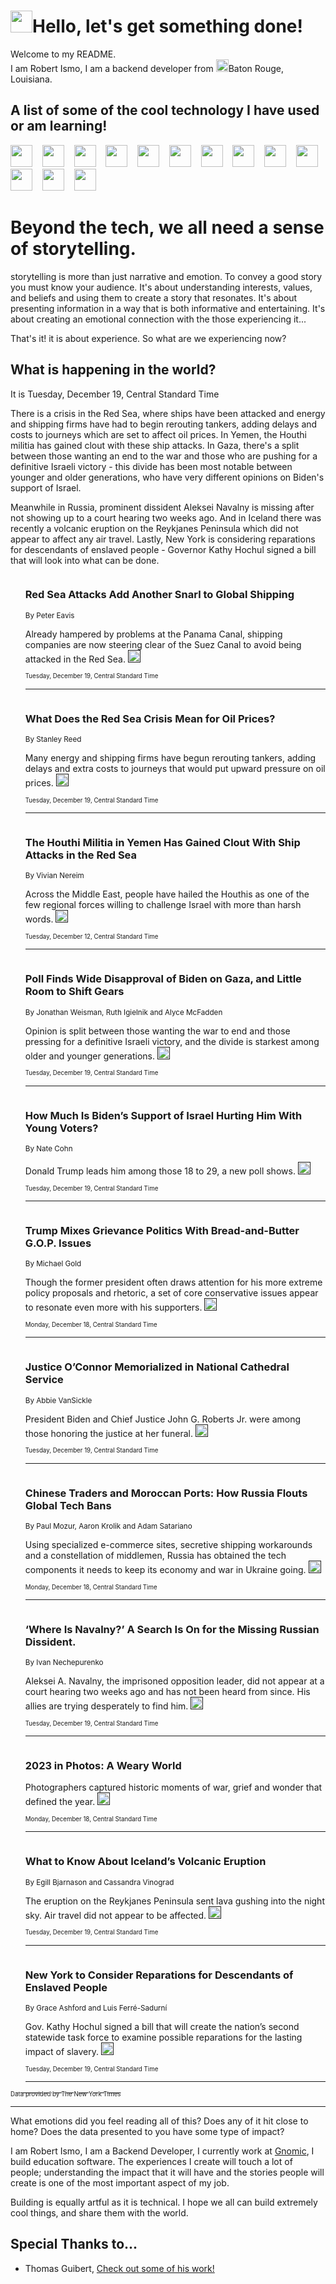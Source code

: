<h1><img src="https://emojis.slackmojis.com/emojis/images/1643514375/3493/hot-coffee.gif?1643514375" width="35"/>Hello, let's get something done!</h1>

<p>Welcome to my README.<br/>
I am Robert Ismo, I am a backend developer from <img src="https://emojis.slackmojis.com/emojis/images/1638395689/50435/moulin_rouge.png?1638395689" width="20"/>Baton Rouge, Louisiana.</p>
<h2>A list of some of the cool technology I have used or am learning!</h2>
<p>
<img src="https://emojis.slackmojis.com/emojis/images/1643516091/21142/meow_bongotap.gif?1643516091" width="35" alt="">
<img src="https://img.shields.io/badge/Favorite%20Frontend%20Framework-SvelteKit-f83903" alt="">
<img src="https://img.shields.io/badge/Second%20Favorite-Vue-40b581" alt="">
<img src="https://img.shields.io/badge/Most%20Used%20Runtime-Nodejs-78b061" alt="">
<img src="https://emojis.slackmojis.com/emojis/images/1643517416/34482/fire.gif?1643517416" width="35" alt="">
<img src="https://img.shields.io/badge/Javascript%20But%20Better-Typescript-0078ca" alt="">
<img src="https://img.shields.io/badge/Favorite%20Language-Elixir-3e244d" alt="">
<img src="https://img.shields.io/badge/Containerize%20Everything-Docker-6ac9ef" alt="">
<img src="https://emojis.slackmojis.com/emojis/images/1643514596/5999/meow_party.gif?1643514596" width="35" alt="">
<img src="https://img.shields.io/badge/API%20Love%20Language-Graphql-de32a5" alt="">
<img src="https://img.shields.io/badge/Our%20Favorite%20Version%20Controller-Git-e94f33" alt="">
<img src="https://img.shields.io/badge/Favorite%20Database-Redis-d42d1d" alt="">
<img src="https://emojis.slackmojis.com/emojis/images/1643514559/5584/deployparrot.gif?1643514559" width="35" alt="">
<img src="https://img.shields.io/badge/Container%20Interstate-RabbitMQ-f66200" alt="">
<img src="https://img.shields.io/badge/Gotta%20Learn-Kubernetes-316adf" alt="">
<img src="https://img.shields.io/badge/Really%20Mature%20Now-WASM-654fef" alt="">
<img src="https://emojis.slackmojis.com/emojis/images/1666642497/61942/dance_vibe.gif?1666642497" width="35" alt="">
<img src="https://img.shields.io/badge/For%20My%20M1-ARM64-657d96" alt="">
<img src="https://img.shields.io/badge/Loving%20This%20So%20Much-TailwindCSS-17bcb5" alt="">
<img src="https://img.shields.io/badge/Cool%20Build%20Tool-Vite-f9cb24" alt="">
<img src="https://emojis.slackmojis.com/emojis/images/1669231376/62819/working-on-it.gif?1669231376" width="35" alt="">
<img src="https://img.shields.io/badge/Fun%20and%20Easy%20Database-MongoDB-5f8c49" alt="">
<img src="https://img.shields.io/badge/JS%20Life%20Support-NPM-c73737" alt="">
<img src="https://img.shields.io/badge/I%20Liked%20It-DynamoDB-0073b9" alt="">
<img src="https://emojis.slackmojis.com/emojis/images/1643514045/46/question.gif?1643514045" width="35" alt="">
<img src="https://img.shields.io/badge/cool-React-60d6f9" alt="">
<img src="https://img.shields.io/badge/Future%20Big%20Project-Lambda-f37e00" alt="">
<img src="https://img.shields.io/badge/NPM%20But%20Better-PNPM-f1aa07" alt="">
<img src="https://emojis.slackmojis.com/emojis/images/1643514943/9662/fbwow.gif?1643514943" width="35" alt="">
<img src="https://img.shields.io/badge/First%20Language-C-662079" alt="">
<img src="https://img.shields.io/badge/Where%20I%20Deploy%20Frontend-Vercel-000000" alt="">
<img src="https://img.shields.io/badge/Who%20Does%20not%20Want%20an%20App-Swift-f9492a" alt="">
<img src="https://emojis.slackmojis.com/emojis/images/1643514058/151/javascript.png?1643514058" width="35" alt="">
<img src="https://img.shields.io/badge/cool-Python-fbd542" alt="">
<img src="https://img.shields.io/badge/Favorite%20Something-Stripe-656cdc" alt="">
<img src="https://img.shields.io/badge/Of%20Course-HTML5-ed6327" alt="">
<img src="https://emojis.slackmojis.com/emojis/images/1660415405/60731/bomb.gif?1660415405" width="35" alt="">
<img src="https://img.shields.io/badge/hate-CSS-2964ec" alt="">
<img src="https://img.shields.io/badge/Learning-CircleCI-141215" alt="">
<img src="https://img.shields.io/badge/Learning-Rust-fbbb3b" alt="">
<img src="https://emojis.slackmojis.com/emojis/images/1660415397/60712/writing-hand.gif?1660415397" width="35" alt="">
<img src="https://img.shields.io/badge/Dev%20Browser%20of%20Choice-Firefox-cc4e26" alt="">
<img src="https://img.shields.io/badge/Recoverying%20From%20Windows-UNIX-1781e3" alt="">
<img src="https://img.shields.io/badge/LOVE-LogSeq-90c1c2" alt="">
<img src="https://emojis.slackmojis.com/emojis/images/1643514066/223/kirby.gif?1643514066" width="35" alt="">
<img src="https://img.shields.io/badge/Daily%20Driver-MacOS-e6e6e8" alt="">
<img src="https://img.shields.io/badge/Git%20Server-Github-000000" alt="">
<img src="https://img.shields.io/badge/enjoyable-EC2-f17428" alt="">
<img src="https://emojis.slackmojis.com/emojis/images/1643514239/2069/excited.gif?1643514239" width="35" alt="">
</p>
<h1>Beyond the tech, we all need a sense of storytelling.</h1>
<p>storytelling is more than just narrative and emotion. To convey a good story you must know your audience. It's about understanding interests, values, and beliefs and using them to create a story that resonates. It's about presenting information in a way that is both informative and entertaining. It's about creating an emotional connection with the those experiencing it...</p>
<p>That's it! it is about experience. So what are we experiencing now?</p>
<h2>What is happening in the world?</h2>
<p>It is Tuesday, December 19, Central Standard Time</p>
<p>
There is a crisis in the Red Sea, where ships have been attacked and energy and shipping firms have had to begin rerouting tankers, adding delays and costs to journeys which are set to affect oil prices. In Yemen, the Houthi militia has gained clout with these ship attacks. In Gaza, there&#39;s a split between those wanting an end to the war and those who are pushing for a definitive Israeli victory - this divide has been most notable between younger and older generations, who have very different opinions on Biden&#39;s support of Israel. 

Meanwhile in Russia, prominent dissident Aleksei Navalny is missing after not showing up to a court hearing two weeks ago. And in Iceland there was recently a volcanic eruption on the Reykjanes Peninsula which did not appear to affect any air travel. Lastly, New York is considering reparations for descendants of enslaved people - Governor Kathy Hochul signed a bill that will look into what can be done.</p>
<ol>
<img src="https://img.shields.io/badge/-business-blue" alt="">
<h3>Red Sea Attacks Add Another Snarl to Global Shipping</h3>
<sub>By Peter Eavis</sub>
<p>Already hampered by problems at the Panama Canal, shipping companies are now steering clear of the Suez Canal to avoid being attacked in the Red Sea.  <a href=""><img src="https://developer.nytimes.com/files/poweredby_nytimes_30b.png?v=1583354208352" height="20"></a></p>
<sub><sub>Tuesday, December 19, Central Standard Time</sub></sub>
<hr/>
<img src="https://img.shields.io/badge/-business-blue" alt="">
<h3>What Does the Red Sea Crisis Mean for Oil Prices?</h3>
<sub>By Stanley Reed</sub>
<p>Many energy and shipping firms have begun rerouting tankers, adding delays and extra costs to journeys that would put upward pressure on oil prices.  <a href=""><img src="https://developer.nytimes.com/files/poweredby_nytimes_30b.png?v=1583354208352" height="20"></a></p>
<sub><sub>Tuesday, December 19, Central Standard Time</sub></sub>
<hr/>
<img src="https://img.shields.io/badge/-world-blue" alt="">
<h3>The Houthi Militia in Yemen Has Gained Clout With Ship Attacks in the Red Sea</h3>
<sub>By Vivian Nereim</sub>
<p>Across the Middle East, people have hailed the Houthis as one of the few regional forces willing to challenge Israel with more than harsh words.  <a href=""><img src="https://developer.nytimes.com/files/poweredby_nytimes_30b.png?v=1583354208352" height="20"></a></p>
<sub><sub>Tuesday, December 12, Central Standard Time</sub></sub>
<hr/>
<img src="https://img.shields.io/badge/-us-blue" alt="">
<h3>Poll Finds Wide Disapproval of Biden on Gaza, and Little Room to Shift Gears</h3>
<sub>By Jonathan Weisman, Ruth Igielnik and Alyce McFadden</sub>
<p>Opinion is split between those wanting the war to end and those pressing for a definitive Israeli victory, and the divide is starkest among older and younger generations.  <a href=""><img src="https://developer.nytimes.com/files/poweredby_nytimes_30b.png?v=1583354208352" height="20"></a></p>
<sub><sub>Tuesday, December 19, Central Standard Time</sub></sub>
<hr/>
<img src="https://img.shields.io/badge/-upshot-blue" alt="">
<h3>How Much Is Biden’s Support of Israel Hurting Him With Young Voters?</h3>
<sub>By Nate Cohn</sub>
<p>Donald Trump leads him among those 18 to 29, a new poll shows.  <a href=""><img src="https://developer.nytimes.com/files/poweredby_nytimes_30b.png?v=1583354208352" height="20"></a></p>
<sub><sub>Tuesday, December 19, Central Standard Time</sub></sub>
<hr/>
<img src="https://img.shields.io/badge/-us-blue" alt="">
<h3>Trump Mixes Grievance Politics With Bread-and-Butter G.O.P. Issues</h3>
<sub>By Michael Gold</sub>
<p>Though the former president often draws attention for his more extreme policy proposals and rhetoric, a set of core conservative issues appear to resonate even more with his supporters.  <a href=""><img src="https://developer.nytimes.com/files/poweredby_nytimes_30b.png?v=1583354208352" height="20"></a></p>
<sub><sub>Monday, December 18, Central Standard Time</sub></sub>
<hr/>
<img src="https://img.shields.io/badge/-us-blue" alt="">
<h3>Justice O’Connor Memorialized in National Cathedral Service</h3>
<sub>By Abbie VanSickle</sub>
<p>President Biden and Chief Justice John G. Roberts Jr. were among those honoring the justice at her funeral.  <a href=""><img src="https://developer.nytimes.com/files/poweredby_nytimes_30b.png?v=1583354208352" height="20"></a></p>
<sub><sub>Tuesday, December 19, Central Standard Time</sub></sub>
<hr/>
<img src="https://img.shields.io/badge/-technology-blue" alt="">
<h3>Chinese Traders and Moroccan Ports: How Russia Flouts Global Tech Bans</h3>
<sub>By Paul Mozur, Aaron Krolik and Adam Satariano</sub>
<p>Using specialized e-commerce sites, secretive shipping workarounds and a constellation of middlemen, Russia has obtained the tech components it needs to keep its economy and war in Ukraine going.  <a href=""><img src="https://developer.nytimes.com/files/poweredby_nytimes_30b.png?v=1583354208352" height="20"></a></p>
<sub><sub>Monday, December 18, Central Standard Time</sub></sub>
<hr/>
<img src="https://img.shields.io/badge/-world-blue" alt="">
<h3>‘Where Is Navalny?’ A Search Is On for the Missing Russian Dissident.</h3>
<sub>By Ivan Nechepurenko</sub>
<p>Aleksei A. Navalny, the imprisoned opposition leader, did not appear at a court hearing two weeks ago and has not been heard from since. His allies are trying desperately to find him.  <a href=""><img src="https://developer.nytimes.com/files/poweredby_nytimes_30b.png?v=1583354208352" height="20"></a></p>
<sub><sub>Tuesday, December 19, Central Standard Time</sub></sub>
<hr/>
<img src="https://img.shields.io/badge/-world-blue" alt="">
<h3>2023 in Photos: A Weary World</h3>
<sub></sub>
<p>Photographers captured historic moments of war, grief and wonder that defined the year.  <a href=""><img src="https://developer.nytimes.com/files/poweredby_nytimes_30b.png?v=1583354208352" height="20"></a></p>
<sub><sub>Monday, December 18, Central Standard Time</sub></sub>
<hr/>
<img src="https://img.shields.io/badge/-world-blue" alt="">
<h3>What to Know About Iceland’s Volcanic Eruption</h3>
<sub>By Egill Bjarnason and Cassandra Vinograd</sub>
<p>The eruption on the Reykjanes Peninsula sent lava gushing into the night sky. Air travel did not appear to be affected.  <a href=""><img src="https://developer.nytimes.com/files/poweredby_nytimes_30b.png?v=1583354208352" height="20"></a></p>
<sub><sub>Tuesday, December 19, Central Standard Time</sub></sub>
<hr/>
<img src="https://img.shields.io/badge/-nyregion-blue" alt="">
<h3>New York to Consider Reparations for Descendants of Enslaved People</h3>
<sub>By Grace Ashford and Luis Ferré-Sadurní</sub>
<p>Gov. Kathy Hochul signed a bill that will create the nation’s second statewide task force to examine possible reparations for the lasting impact of slavery.  <a href=""><img src="https://developer.nytimes.com/files/poweredby_nytimes_30b.png?v=1583354208352" height="20"></a></p>
<sub><sub>Tuesday, December 19, Central Standard Time</sub></sub>
<hr/>
</ol>
<a href="https://developer.nytimes.com"><sub><sub>Data provided by The New York Times</sub></sub></a>
<hr/>
<p>What emotions did you feel reading all of this? Does any of it hit close to home? Does the data presented to you have some type of impact?</p>
<p>I am Robert Ismo, I am a Backend Developer, I currently work at <a href="https://gnomic.education/">Gnomic</a>, I build education software. The experiences I create will touch a lot of people; understanding the impact that it will have and the stories people will create is one of the most important aspect of my job.</p>
<p>Building is equally artful as it is technical. I hope we all can build extremely cool things, and share them with the world.</p>
<h2>Special Thanks to...</h2>
<ul>
<li>Thomas Guibert, <a href="https://github.com/thmsgbrt/thmsgbrt">Check out some of his work!</a></li>
</ul>